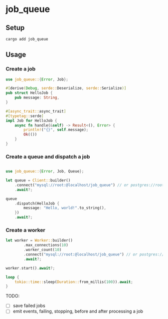 # job_queue

## Setup

```bash
cargo add job_queue
```

## Usage

### Create a job

```rust
use job_queue::{Error, Job};

#[derive(Debug, serde::Deserialize, serde::Serialize)]
pub struct HelloJob {
    pub message: String,
}

#[async_trait::async_trait]
#[typetag::serde]
impl Job for HelloJob {
    async fn handle(&self) -> Result<(), Error> {
        println!("{}", self.message);
        Ok(())
    }
}
```

### Create a queue and dispatch a job

```rust

use job_queue::{Error, Job, Queue};

let queue = Client::builder()
    .connect("mysql://root:@localhost/job_queue") // or postgres://root:@localhost/job_queue
    .await?;

queue
    .dispatch(HelloJob {
        message: "Hello, world!".to_string(),
    })
    .await?;
```

### Create a worker

```rust
let worker = Worker::builder()
        .max_connections(10)
        .worker_count(10)
        .connect("mysql://root:@localhost/job_queue") // or postgres://root:@localhost/job_queue
        .await?;

worker.start().await?;

loop {
    tokio::time::sleep(Duration::from_millis(100)).await;
}
```

TODO:
- [ ] save failed jobs
- [ ] emit events, failing, stopping, before and after processing a job